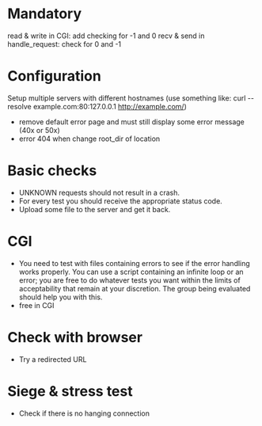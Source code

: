 # Mandatory
read & write in CGI: add checking for -1 and 0
recv & send in handle_request: check for 0 and -1

# Configuration
Setup multiple servers with different hostnames (use something like: curl --resolve example.com:80:127.0.0.1 http://example.com/)
- remove default error page and must still display some error message (40x or 50x)
- error 404 when change root_dir of location

# Basic checks
- UNKNOWN requests should not result in a crash.
- For every test you should receive the appropriate status code.
- Upload some file to the server and get it back.

# CGI
- You need to test with files containing errors to see if the error handling works properly. You can use a script containing an infinite loop or an error; you are free to do whatever tests you want within the limits of acceptability that remain at your discretion. The group being evaluated should help you with this.
- free in CGI

# Check with browser
- Try a redirected URL

# Siege & stress test
- Check if there is no hanging connection